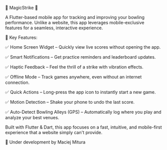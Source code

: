 🎳 MagicStrike 🎳  

A Flutter-based mobile app for tracking and improving your bowling performance. Unlike a website, this app leverages mobile-exclusive features for a seamless, interactive experience.


🔹 Key Features:


✅ Home Screen Widget – Quickly view live scores without opening the app.

✅ Smart Notifications – Get practice reminders and leaderboard updates.

✅ Haptic Feedback – Feel the thrill of a strike with vibration effects.

✅ Offline Mode – Track games anywhere, even without an internet connection.

✅ Quick Actions – Long-press the app icon to instantly start a new game.

✅ Motion Detection – Shake your phone to undo the last score.

✅ Auto-Detect Bowling Alleys (GPS) – Automatically log where you play and analyze your best venues.



Built with Flutter & Dart, this app focuses on a fast, intuitive, and mobile-first experience that a website simply can't provide.

🚀 Under development by Maciej Mitura
